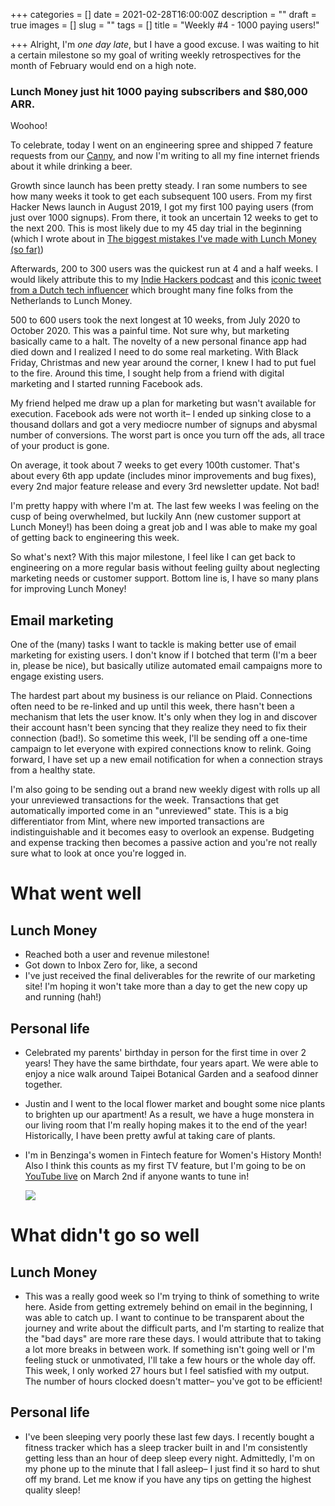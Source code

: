 +++
categories = []
date = 2021-02-28T16:00:00Z
description = ""
draft = true
images = []
slug = ""
tags = []
title = "Weekly #4 - 1000 paying users!"

+++
Alright, I'm _one day late_, but I have a good excuse. I was waiting to hit a certain milestone so my goal of writing weekly retrospectives for the month of February would end on a high note.

### **Lunch Money just hit 1000 paying subscribers and $80,000 ARR.**

Woohoo!

To celebrate, today I went on an engineering spree and shipped 7 feature requests from our [Canny](https://feedback.lunchmoney.app/changelog), and now I'm writing to all my fine internet friends about it while drinking a beer. 

Growth since launch has been pretty steady. I ran some numbers to see how many weeks it took to get each subsequent 100 users. From my first Hacker News launch in August 2019, I got my first 100 paying users (from just over 1000 signups). From there, it took an uncertain 12 weeks to get to the next 200. This is most likely due to my 45 day trial in the beginning (which I wrote about in [The biggest mistakes I've made with Lunch Money (so far)](https://lunchbag.ca/lunch-money-mistakes/))

Afterwards, 200 to 300 users was the quickest run at 4 and a half weeks. I would likely attribute this to my [Indie Hackers podcast](https://www.indiehackers.com/podcast/150-jen-yip-of-lunch-money) and this [iconic tweet from a Dutch tech influencer](https://twitter.com/alexandernl/status/1234100101410426880?lang=en) which brought many fine folks from the Netherlands to Lunch Money.

500 to 600 users took the next longest at 10 weeks, from July 2020 to October 2020. This was a painful time. Not sure why, but marketing basically came to a halt. The novelty of a new personal finance app had died down and I realized I need to do some real marketing. With Black Friday, Christmas and new year around the corner, I knew I had to put fuel to the fire. Around this time, I sought help from a friend with digital marketing and I started running Facebook ads. 

My friend helped me draw up a plan for marketing but wasn't available for execution. Facebook ads were not worth it– I ended up sinking close to a thousand dollars and got a very mediocre number of signups and abysmal number of conversions. The worst part is once you turn off the ads, all trace of your product is gone.

On average, it took about 7 weeks to get every 100th customer. That's about every 6th app update (includes minor improvements and bug fixes), every 2nd major feature release and every 3rd newsletter update. Not bad!

I'm pretty happy with where I'm at. The last few weeks I was feeling on the cusp of being overwhelmed, but luckily Ann (new customer support at Lunch Money!) has been doing a great job and I was able to make my goal of getting back to engineering this week.

So what's next? With this major milestone, I feel like I can get back to engineering on a more regular basis without feeling guilty about neglecting marketing needs or customer support. Bottom line is, I have so many plans for improving Lunch Money!

## Email marketing

One of the (many) tasks I want to tackle is making better use of email marketing for existing users. I don't know if I botched that term (I'm a beer in, please be nice), but basically utilize automated email campaigns more to engage existing users.

The hardest part about my business is our reliance on Plaid. Connections often need to be re-linked and up until this week, there hasn't been a mechanism that lets the user know. It's only when they log in and discover their account hasn't been syncing that they realize they need to fix their connection (bad!). So sometime this week, I'll be sending off a one-time campaign to let everyone with expired connections know to relink. Going forward, I have set up a new email notification for when a connection strays from a healthy state.

I'm also going to be sending out a brand new weekly digest with rolls up all your unreviewed transactions for the week. Transactions that get automatically imported come in an "unreviewed" state. This is a big differentiator from Mint, where new imported transactions are indistinguishable and it becomes easy to overlook an expense. Budgeting and expense tracking then becomes a passive action and you're not really sure what to look at once you're logged in.

# What went well

## Lunch Money

* Reached both a user and revenue milestone!
* Got down to Inbox Zero for, like, a second
* I've just received the final deliverables for the rewrite of our marketing site! I'm hoping it won't take more than a day to get the new copy up and running (hah!)

## Personal life

* Celebrated my parents' birthday in person for the first time in over 2 years! They have the same birthdate, four years apart. We were able to enjoy a nice walk around Taipei Botanical Garden and a seafood dinner together.
* Justin and I went to the local flower market and bought some nice plants to brighten up our apartment! As a result, we have a huge monstera in our living room that I'm really hoping makes it to the end of the year! Historically, I have been pretty awful at taking care of plants.
* I'm in Benzinga's women in Fintech feature for Women's History Month! Also I think this counts as my first TV feature, but I'm going to be on [YouTube live](https://www.youtube.com/channel/UCqQs28K2zj2dOsc5NfXUKEg) on March 2nd if anyone wants to tune in!

  ![](/uploads/image-5.png)

# What didn't go so well

## Lunch Money

* This was a really good week so I'm trying to think of something to write here. Aside from getting extremely behind on email in the beginning, I was able to catch up. I want to continue to be transparent about the journey and write about the difficult parts, and I'm starting to realize that the "bad days" are more rare these days. I would attribute that to taking a lot more breaks in between work. If something isn't going well or I'm feeling stuck or unmotivated, I'll take a few hours or the whole day off. This week, I only worked 27 hours but I feel satisfied with my output. The number of hours clocked doesn't matter– you've got to be efficient!

## Personal life

* I've been sleeping very poorly these last few days. I recently bought a fitness tracker which has a sleep tracker built in and I'm consistently getting less than an hour of deep sleep every night. Admittedly, I'm on my phone up to the minute that I fall asleep– I just find it so hard to shut off my brand. Let me know if you have any tips on getting the highest quality sleep!